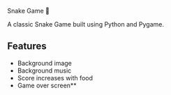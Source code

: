 Snake Game 🐍

A classic Snake Game built using Python and Pygame.

## Features
- Background image
- Background music
- Score increases with food
- Game over screen**
